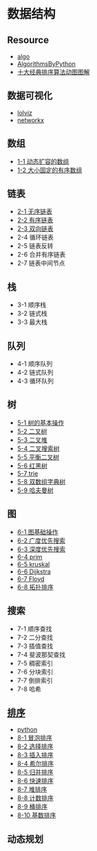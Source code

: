 # 数据结构

## Resource

- [algo](https://github.com/wangzheng0822/algo)
- [AlgorithmsByPython](https://github.com/Jack-Lee-Hiter/AlgorithmsByPython)
- [十大经典排序算法动图图解](https://blog.csdn.net/zhangshk_/article/details/82911093)

## 数据可视化

- [lolviz](https://github.com/parrt/lolviz)
- [networkx](https://www.osgeo.cn/networkx/tutorial.html)

## 数组

- [1-1 动态扩容的数组](1.1_dynamicArray.py)
- [1-2 大小固定的有序数组](1.2_orderArray.py)

## 链表

- [2-1 无序链表](2.1_unOrderList.py)
- [2-2 有序链表](2.2_orderList.py)
- [2-3 双向链表](2.3_biList.py)
- 2-4 循环链表
- 2-5 链表反转
- 2-6 合并有序链表
- 2-7 链表中间节点

## 栈

- 3-1 顺序栈
- 3-2 链式栈
- 3-3 最大栈

## 队列

- 4-1 顺序队列
- 4-2 链式队列
- 4-3 循环队列

## 树

- [5-1 树的基本操作](utils.py)
- [5-2 二叉树](5.2_binaryTree.py)
- [5-3 二叉堆](5.3_binaryHeap.py)
- [5-4 二叉搜索树](5.4_binarySearchTree.py)
- [5-5 平衡二叉树](5.5_avlTree.py)
- [5-6 红黑树](5.6_rbTree.py)
- [5-7 trie](5.7_trie.py)
- [5-8 双数组字典树](5.8_datree.py)
- [5-9 哈夫曼树](5.9_huffmanTree.py)

## 图

- [6-1 图基础操作](6.1_networkx.py)
- [6-2 广度优先搜索](6.2_bfs.py)
- [6-3 深度优先搜索](6.3_dfs.py)
- [6-4 prim](6.4_prim.py)
- [6-5 kruskal](6.5_kruskal.py)
- [6-6 Dijkstra](6.6_dijkstra.py)
- [6-7 Floyd](6.7_floyd.py)
- [6-8 拓扑排序](6.8_topologic.py)

## 搜索

- 7-1 顺序查找
- 7-2 二分查找
- 7-3 插值查找
- 7-4 斐波那契查找
- 7-5 稠密索引
- 7-6 分块索引
- 7-7 倒排索引
- 7-8 哈希

## [排序](https://blog.csdn.net/weixin_41190227/article/details/86600821)

- [python](8_sort.py)
- [8-1 冒泡排序](./sort/8.1_bubble.md)
- [8-2 选择排序](./sort/8.2_select.md)
- [8-3 插入排序](./sort/8.3_insert.md)
- [8-4 希尔排序](./sort/8.4_shell.md)
- [8-5 归并排序](./sort/8.5_merge.md)
- [8-6 快速排序](./sort/8.6_quick.md)
- [8-7 堆排序](./sort/8.7_heap.md)
- [8-8 计数排序](./sort/8.8_count.md)
- [8-9 桶排序](./sort/8.9_bucket.md)
- [8-10 基数排序](./sort/8.10_radix.md)

## 动态规划
